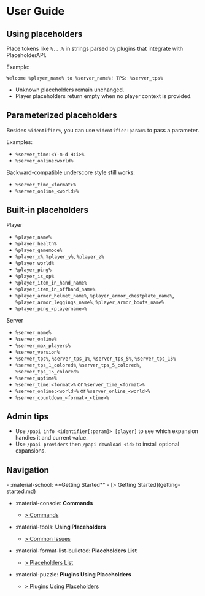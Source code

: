 # User Guide

## Using placeholders

Place tokens like `%...%` in strings parsed by plugins that integrate with PlaceholderAPI.

Example:
```
Welcome %player_name% to %server_name%! TPS: %server_tps%
```

- Unknown placeholders remain unchanged.
- Player placeholders return empty when no player context is provided.

## Parameterized placeholders

Besides `%identifier%`, you can use `%identifier:param%` to pass a parameter.

Examples:
- `%server_time:<Y-m-d H:i>%`
- `%server_online:world%`

Backward-compatible underscore style still works:
- `%server_time_<format>%`
- `%server_online_<world>%`

## Built-in placeholders

Player
- `%player_name%`
- `%player_health%`
- `%player_gamemode%`
- `%player_x%`, `%player_y%`, `%player_z%`
- `%player_world%`
- `%player_ping%`
- `%player_is_op%`
- `%player_item_in_hand_name%`
- `%player_item_in_offhand_name%`
- `%player_armor_helmet_name%`, `%player_armor_chestplate_name%`, `%player_armor_leggings_name%`, `%player_armor_boots_name%`
- `%player_ping_<playername>%`

Server
- `%server_name%`
- `%server_online%`
- `%server_max_players%`
- `%server_version%`
- `%server_tps%`, `%server_tps_1%`, `%server_tps_5%`, `%server_tps_15%`
- `%server_tps_1_colored%`, `%server_tps_5_colored%`, `%server_tps_15_colored%`
- `%server_uptime%`
- `%server_time:<format>%` or `%server_time_<format>%`
- `%server_online:<world>%` or `%server_online_<world>%`
- `%server_countdown_<format>_<time>%`

## Admin tips

- Use `/papi info <identifier[:param]> [player]` to see which expansion handles it and current value.
- Use `/papi providers` then `/papi download <id>` to install optional expansions.

## Navigation
<div class="grid cards" markdown>
- :material-school: **Getting Started**  
    - [> Getting Started](getting-started.md)

- :material-console: **Commands**
    - [> Commands](commands.md)

- :material-tools: **Using Placeholders**
    - [> Common Issues](plugins-using.md)

- :material-format-list-bulleted: **Placeholders List**
    - [> Placeholders List](placeholder-list.md)

- :material-puzzle: **Plugins Using Placeholders**
    - [> Plugins Using Placeholders](plugins-using.md)
</div>
